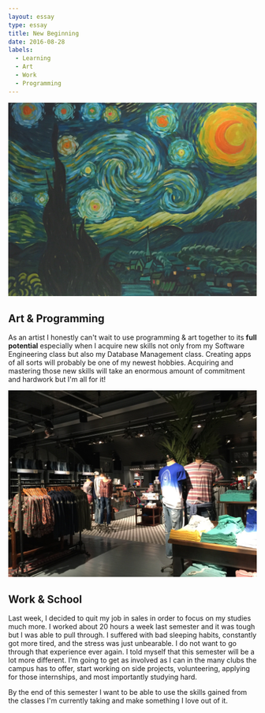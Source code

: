 ```yaml
---
layout: essay
type: essay
title: New Beginning
date: 2016-08-28
labels:
  - Learning
  - Art
  - Work
  - Programming
---
```


<img src="../images/MyArt.jpg" style="max-width:100%;">

## Art & Programming

   As an artist I honestly can't wait to use programming & art together to its <b>full potential</b> especially when I acquire new skills not only from my Software Engineering class but also my Database Management class. Creating apps of all sorts will probably be one of my newest hobbies. Acquiring and mastering those new skills will take an enormous amount of commitment and hardwork but I'm all for it!

<img src="../images/instore.jpg" style="max-width:100%;"> 

## Work & School

  Last week, I decided to quit my job in sales in order to focus on my studies much more. I worked about 20 hours a week last
semester and it was tough but I was able to pull through. I suffered with bad sleeping habits, constantly got more tired, and
the stress was just unbearable. I do not want to go through that experience ever again. I told myself that this semester will be a lot more different. I'm going to get as involved as I can in the many clubs the campus has to offer, start working on side projects, volunteering, applying for those internships, and most importantly studying hard.  

By the end of this semester I want to be able to use the skills gained from the classes I'm currently taking and make something I love out of it.


